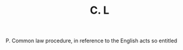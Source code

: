 ---
title: C. L
letter: C
permalink: "/definitions/bld-cl.html"
body: P. Common law procedure, in reference to the English acts so entitled
published_at: '2018-07-07'
source: Black's Law Dictionary 2nd Ed (1910)
layout: post
---
